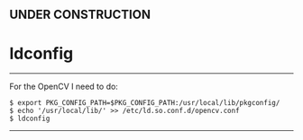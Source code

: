
## UNDER CONSTRUCTION

# ldconfig

---

For the OpenCV I need to do:

    $ export PKG_CONFIG_PATH=$PKG_CONFIG_PATH:/usr/local/lib/pkgconfig/
    $ echo '/usr/local/lib/' >> /etc/ld.so.conf.d/opencv.conf
    $ ldconfig
    
---